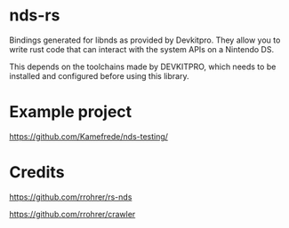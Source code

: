 # nds-rs
Bindings generated for libnds as provided by Devkitpro. They allow you to write rust code that can interact with the system APIs on a Nintendo DS.

This depends on the toolchains made by DEVKITPRO, which needs to be installed and configured before using this library.

# Example project

https://github.com/Kamefrede/nds-testing/

# Credits
https://github.com/rrohrer/rs-nds

https://github.com/rrohrer/crawler
